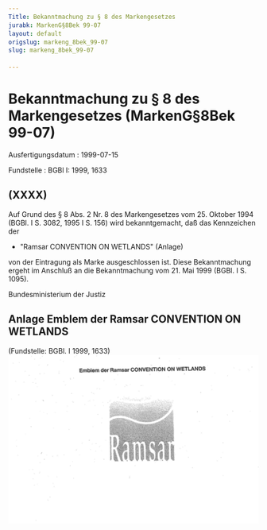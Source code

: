 ```yaml
---
Title: Bekanntmachung zu § 8 des Markengesetzes
jurabk: MarkenG§8Bek 99-07
layout: default
origslug: markeng_8bek_99-07
slug: markeng_8bek_99-07

---
```


# Bekanntmachung zu § 8 des Markengesetzes (MarkenG§8Bek 99-07)

Ausfertigungsdatum
:   1999-07-15

Fundstelle
:   BGBl I: 1999, 1633



## (XXXX)

Auf Grund des § 8 Abs. 2 Nr. 8 des Markengesetzes vom 25. Oktober 1994 (BGBl. I S. 3082, 1995 I S. 156) wird bekanntgemacht, daß das Kennzeichen der

*   "Ramsar CONVENTION ON WETLANDS" (Anlage)



von der Eintragung als Marke ausgeschlossen ist.
Diese Bekanntmachung ergeht im Anschluß an die Bekanntmachung vom 21. Mai 1999 (BGBl. I S. 1095).

Bundesministerium der Justiz


## Anlage Emblem der Ramsar CONVENTION ON WETLANDS

(Fundstelle: BGBl. I 1999, 1633)
![bgbl1_1999_j1633_0010.jpg](bgbl1_1999_j1633_0010.jpg)
